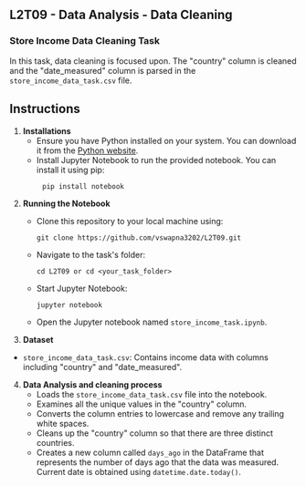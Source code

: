 ## L2T09 - Data Analysis - Data Cleaning

### Store Income Data Cleaning Task

In this task, data cleaning is focused upon. The "country" column is cleaned and the "date_measured" column is parsed  in the `store_income_data_task.csv` file. 

## Instructions

1. **Installations**
    - Ensure you have Python installed on your system. You can download it from the [Python website](https://www.python.org/downloads/).
    - Install Jupyter Notebook to run the provided notebook. You can install it using pip:
```
        pip install notebook
```
2. **Running the Notebook**
    - Clone this repository to your local machine using:
        ```
        git clone https://github.com/vswapna3202/L2T09.git
        ```
    - Navigate to the task's folder:
        ```
        cd L2T09 or cd <your_task_folder>
        ```
    - Start Jupyter Notebook:
        ```
        jupyter notebook
        ```
    - Open the Jupyter notebook named `store_income_task.ipynb`.

3. **Dataset**
- `store_income_data_task.csv`: Contains income data with columns including "country" and "date_measured".

4. **Data Analysis and cleaning process**
    - Loads the `store_income_data_task.csv` file into the notebook.
    - Examines all the unique values in the "country" column.
    - Converts the column entries to lowercase and remove any trailing white spaces.
    - Cleans up the "country" column so that there are three distinct countries.
    - Creates a new column called `days_ago` in the DataFrame that represents the number of days ago that the data was measured. Current date is obtained using `datetime.date.today()`.
